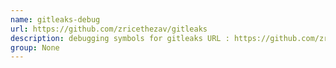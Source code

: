 ```yaml
---
name: gitleaks-debug
url: https://github.com/zricethezav/gitleaks
description: debugging symbols for gitleaks URL : https://github.com/zricethezav/gitleaks Groups : None
group: None
---
```

